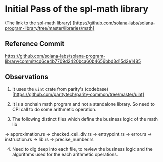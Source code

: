# Initial Pass of the spl-math library

(The link to the spl-math library)
[https://github.com/solana-labs/solana-program-library/tree/master/libraries/math]


## Reference Commit

https://github.com/solana-labs/solana-program-library/commit/cd6ce4b7709d2420bca60b4656bbd3d15d2e1485


## Observations

1. It uses the ```uint``` crate from parity's (codebase)[https://github.com/paritytech/parity-common/tree/master/uint]

2. It is a onchain math program and not a standalone library. So need to CPI call to do some arithmetic operation.

3. The following distinct files which define the business logic of the math lib

-> approximation.rs
-> checked_ceil_div.rs
-> entrypoint.rs 
-> error.rs
-> instruction.rs
-> lib.rs
-> precise_number.rs

4. Need to dig deep into each file, to review the business logic and the algorithms used for the each arithmetic operations.